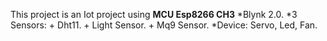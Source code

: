 This project is an Iot project using **MCU Esp8266 CH3**
*Blynk 2.0.
*3 Sensors: + Dht11.
            + Light Sensor.
            + Mq9 Sensor.
*Device: Servo, Led, Fan.
